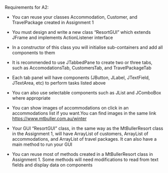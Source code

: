 Requirements for A2:
- You can reuse your classes Accommodation, Customer, and TravelPackage created in Assignment 1

- You must design and write a new class “ResortGUI” which extends JFrame and implements ActionListener interface

- In a constructor of this class you will initialise sub-containers and add all components to them

- It is recommended to use JTabbedPane to create two or three tabs, such as AccomodationsTab, CustomersTab, and TravelPackageTab

- Each tab panel will have components (JButton, JLabel, JTextField, JTextArea, etc) to perform tasks listed above

- You can also use selectable components such as JList and JComboBox where appropriate 

- You can show images of accommodations on click in an accommodations list if you want.You can find images in the same link 
https://www.mtbuller.com.au/winter

- Your GUI “ResortGUI” class, in the same way as the MtBullerResort class in the Assignment 1, will have ArrayList of customers, ArrayList of accommodations, and ArrayList of travel packages. It can also have a main method to run your GUI

- You can reuse most of methods created in a MtBullerResort class in Assignment 1. Some methods will need modifications to read from text fields and display data on components